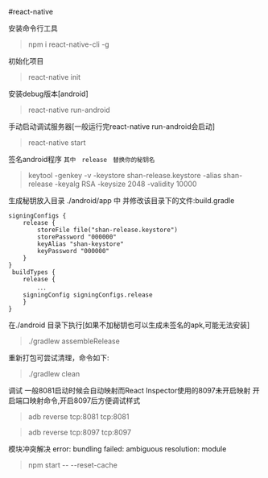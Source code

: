 #react-native

安装命令行工具

> npm i react-native-cli -g

初始化项目

> react-native init

安装debug版本[android]

> react-native run-android


手动启动调试服务器[一般运行完react-native run-android会启动]

> react-native start

签名android程序 `其中　release　替换你的秘钥名`

> keytool -genkey -v -keystore shan-release.keystore -alias shan-release -keyalg RSA -keysize 2048 -validity 10000


生成秘钥放入目录 ./android/app 中 并修改该目录下的文件:build.gradle

```
signingConfigs {
    release {
        storeFile file("shan-release.keystore")
        storePassword "000000"
        keyAlias "shan-keystore"
        keyPassword "000000"
    }
}
 buildTypes {
    release {
        ．．．
    signingConfig signingConfigs.release
    }
}
```

在./android 目录下执行[如果不加秘钥也可以生成未签名的apk,可能无法安装]

> ./gradlew assembleRelease


重新打包可尝试清理，命令如下:

>./gradlew clean


调试 一般8081启动时候会自动映射而React Inspector使用的8097未开启映射 开启端口映射命令,开启8097后方便调试样式

> adb reverse tcp:8081 tcp:8081

> adb reverse tcp:8097 tcp:8097

模块冲突解决
error: bundling failed: ambiguous resolution: module

> npm start -- --reset-cache

